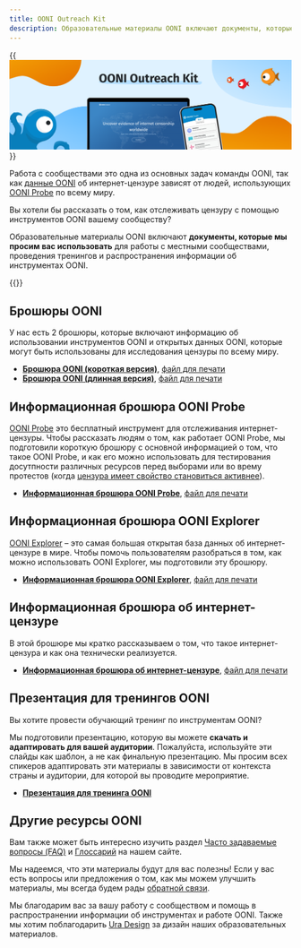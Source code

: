 ```yaml
---
title: OONI Outreach Kit
description: Образовательные материалы OONI включают документы, которые вы можете использовать для работы с местными сообществами и распространении информации о том, как работают инструменты OONI
---
```


{{<img src="images/image1.png" title="OONI Outreach Kit" alt="OONI Outreach Kit">}}

Работа с сообществами это одна из основных задач команды OONI, так как [данные OONI](https://ooni.org/data/) об интернет-цензуре зависят от людей, использующих [OONI Probe](https://ooni.org/install/) по всему миру.

Вы хотели бы рассказать о том, как отслеживать цензуру с помощью инструментов OONI вашему сообществу? 

Образовательные материалы OONI включают **документы, которые мы просим вас использовать** для работы с местными сообществами, проведения тренингов и распространения информации об инструментах OONI.

{{<table-of-contents>}}

## Брошюры OONI

У нас есть 2 брошюры, которые включают информацию об использовании инструментов OONI и открытых данных OONI, которые могут быть использованы для исследования цензуры по всему миру. 

* **[Брошюра OONI (короткая версия)](<./files/RU/Short Brochure A4 2F.pdf>)**, [файл для печати](<./files/RU/Short Brochure A4 2F.indd>)
* **[Брошюра OONI (длинная версия)](<./files/RU/Long Brochure A5 booklet.pdf>)**,  [файл для печати](<./files/RU/Long Brochure A5 booklet.indd>)

## Информационная брошюра OONI Probe 

[OONI Probe](https://ooni.org/install/) это бесплатный инструмент для отслеживания интернет-цензуры. Чтобы рассказать людям о том, как работает OONI Probe, мы подготовили короткую брошюру с основной информацией о том, что такое OONI Probe, и как его можно использовать для тестирования досутпности различных ресурсов перед выборами или во врему протестов (когда [цензура имеет свойство становиться активнее](https://ooni.org/documents/2022-ooni-submission-ohchr-report-internet-shutdowns.pdf)). 

* **[Информационная брошюра OONI Probe](<./files/RU/OONI Probe Fact Sheet A5 back and front.pdf>)**, [файл для печати](<./files/RU/OONI Probe Fact Sheet A5 back and front.indd>)

## Информационная брошюра OONI Explorer 

[OONI Explorer](https://explorer.ooni.org/ru) – это самая большая открытая база данных об интернет-цензуре в мире. Чтобы помочь пользователям разобраться в том, как можно использовать OONI Explorer, мы подготовили эту брошюру.

* **[Информационная брошюра OONI Explorer](<./files/RU/OONI Explorer Fact Sheet A5 back and front.pdf>)**, [файл для печати](<./files/RU/OONI Explorer Fact Sheet A5 back and front.indd>)

## Информационная брошюра об интернет-цензуре

В этой брошюре мы кратко рассказываем о том, что такое интернет-цензура и как она технически реализуется.

* **[Информационная брошюра об интернет-цензуре](<./files/RU/Internet Censorship Fact Sheet A4 2F.pdf>)**, [файл для печати](<./files/RU/Internet Censorship Fact Sheet A4 2F.indd>)

## Презентация для тренингов OONI 

Вы хотите провести обучающий тренинг по инструментам OONI?

Мы подготовили презентацию, которую вы можете **скачать и адаптировать для вашей аудитории**. Пожалуйста, используйте эти слайды как шаблон, а не как финальную презентацию. Мы просим всех спикеров адаптировать эти материалы в зависимости от контекста страны и аудитории, для которой вы проводите мероприятие. 

*   **[Презентация для тренинга OONI](https://docs.google.com/presentation/d/1nwG53iH03fInsMzYbfLO9ltxn3SeiJe-LAwLzbY4J-4/edit?usp=sharing)**

## Другие ресурсы OONI 

Вам также может быть интересно изучить раздел [Часто задаваемые вопросы (FAQ)](https://ooni.org/ru/support/faq/) и [Глоссарий](https://ooni.org/ru/support/glossary/) на нашем сайте.

Мы надеемся, что эти материалы будут для вас полезны! Если у вас есть вопросы или предложения о том, как мы можем улучшить материалы, мы всегда будем рады [обратной связи](https://ooni.org/about/#contact).

Мы благодарим вас за вашу работу с сообществом и помощь в распространении информации об инструментах и работе OONI. Также мы хотим поблагодарить [Ura Design](https://ura.design/) за дизайн наших образовательных материалов. 

